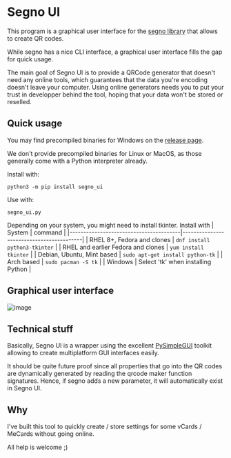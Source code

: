 # Segno UI

This program is a graphical user interface for the [segno library](https://github.com/heuer/segno) that allows to create QR codes.

While segno has a nice CLI interface, a graphical user interface fills the gap for quick usage.

The main goal of Segno UI is to provide a QRCode generator that doesn't need any online tools, which guarantees that the data you're encoding doesn't leave your computer.
Using online generators needs you to put your trust in developper behind the tool, hoping that your data won't be stored or reselled.

## Quick usage

You may find precompiled binaries for Windows on the [release page](https://github.com/netinvent/segno_ui/releases).

We don't provide precompiled binaries for Linux or MacOS, as those generally come with a Python interpreter already.

Install with:
```
python3 -m pip install segno_ui
```

Use with:
```
segno_ui.py
```

Depending on your system, you might need to install tkinter. Install with
| System                                 | command                                  |
|----------------------------------------|------------------------------------------|
| RHEL 8+, Fedora and clones             | `dnf install python3-tkinter`            |
| RHEL and earlier Fedora and clones     | `yum install tkinter`                    |
| Debian, Ubuntu, Mint based             | `sudo apt-get install python-tk`         |
| Arch based                             | `sudo pacman -S tk`                      |
| Windows                                | Select 'tk' when installing Python       |

## Graphical user interface

![image](pics/screenshot_202211300101.png)


## Technical stuff

Basically, Segno UI is a wrapper using the excellent [PySimpleGUI](https://github.com/PySimpleGUI/PySimpleGUI) toolkit allowing to create multiplatform GUI interfaces easily.

It should be quite future proof since all properties that go into the QR codes are dynamically generated by reading the qrcode maker function signatures.
Hence, if segno adds a new parameter, it will automatically exist in Segno UI.

## Why

I've built this tool to quickly create / store settings for some vCards / MeCards without going online.

All help is welcome ;)